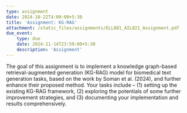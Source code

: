 ```yaml
---
type: assignment
date: 2024-10-22T4:00:00+5:30
title: 'Assignment: KG-RAG'
attachment: /static_files/assignments/ELL881_AIL821_Assignment.pdf
due_event: 
    type: due
    date: 2024-11-14T23:59:00+5:30
    description: 'Assignment'
---
```

The goal of this assignment is to implement a knowledge graph-based retrieval-augmented generation
(KG-RAG) model for biomedical text generation tasks, based on the work by Soman et al. (2024),
and further enhance their proposed method. Your tasks include – (1) setting up the existing
KG-RAG framework, (2) exploring the potentials of some further improvement strategies, and (3)
documenting your implementation and results comprehensively.
